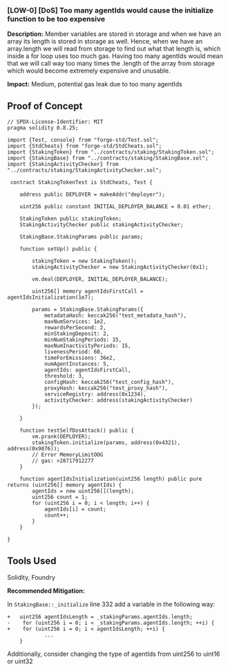 
### [LOW-0] [DoS] Too many agentIds would cause the initialize function to be too expensive

**Description:** 
Member variables are stored in storage and when we have an array its length is stored in storage as well. Hence, when we have an array.length we will read from storage to find out what that length is, which inside a for loop uses too much gas. Having too many agentIds would mean that we will call way too many times the .length of the array from storage which would become extremely expensive and unusable.

**Impact:**
Medium, potential gas leak due to too many agentIds

## Proof of Concept

```
// SPDX-License-Identifier: MIT
pragma solidity 0.8.25;

import {Test, console} from "forge-std/Test.sol";
import {StdCheats} from "forge-std/StdCheats.sol";
import {StakingToken} from "../contracts/staking/StakingToken.sol";
import {StakingBase} from "../contracts/staking/StakingBase.sol";
import {StakingActivityChecker} from "../contracts/staking/StakingActivityChecker.sol";

 contract StakingTokenTest is StdCheats, Test {

    address public DEPLOYER = makeAddr("deployer");

    uint256 public constant INITIAL_DEPLOYER_BALANCE = 0.01 ether;

    StakingToken public stakingToken;
    StakingActivityChecker public stakingActivityChecker;

    StakingBase.StakingParams public params;

    function setUp() public {

        stakingToken = new StakingToken();
        stakingActivityChecker = new StakingActivityChecker(0x1);

        vm.deal(DEPLOYER, INITIAL_DEPLOYER_BALANCE);

        uint256[] memory agentIdsFirstCall = agentIdsInitialization(1e7);

        params = StakingBase.StakingParams({
            metadataHash: keccak256("test_metadata_hash"),
            maxNumServices: 1e2,
            rewardsPerSecond: 2,
            minStakingDeposit: 2,
            minNumStakingPeriods: 15,
            maxNumInactivityPeriods: 15,
            livenessPeriod: 60,
            timeForEmissions: 36e2,
            numAgentInstances: 5,
            agentIds: agentIdsFirstCall,
            threshold: 3,
            configHash: keccak256("test_config_hash"),
            proxyHash: keccak256("test_proxy_hash"),
            serviceRegistry: address(0x1234),
            activityChecker: address(stakingActivityChecker)
        });

    }

    function testSelfDosAttack() public {
        vm.prank(DEPLOYER);
        stakingToken.initialize(params, address(0x4321), address(0x9876)); 
        // Error MemoryLimitOOG
        // gas: >28717912277
    }

    function agentIdsInitialization(uint256 length) public pure returns (uint256[] memory agentIds) {
        agentIds = new uint256[](length);
        uint256 count = 1;
        for (uint256 i = 0; i < length; i++) {
            agentIds[i] = count;
            count++;
        }
    }

}
```

## Tools Used
Solidity, Foundry

**Recommended Mitigation:**

In `StakingBase::_initialize` line 332 add a variable in the following way:

```
+   uint256 agentIdsLength = _stakingParams.agentIds.length;    
-    for (uint256 i = 0; i < _stakingParams.agentIds.length; ++i) {
+    for (uint256 i = 0; i < agentIdsLength; ++i) {
            ...
    }

```

Additionally, consider changing the type of agentIds from uint256 to uint16 or uint32
